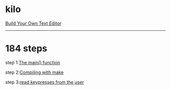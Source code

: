 # kilo
[Build Your Own Text Editor](https://viewsourcecode.org/snaptoken/kilo/index.html)

---

# 184 steps

step 1:[The main() function](https://github.com/xjh093/kilo/blob/master/step/step01.md)

step 2:[Compiling with make](https://github.com/xjh093/kilo/blob/master/step/step02.md)

step 3:[read keypresses from the user](https://github.com/xjh093/kilo/blob/master/step/step03.md)
